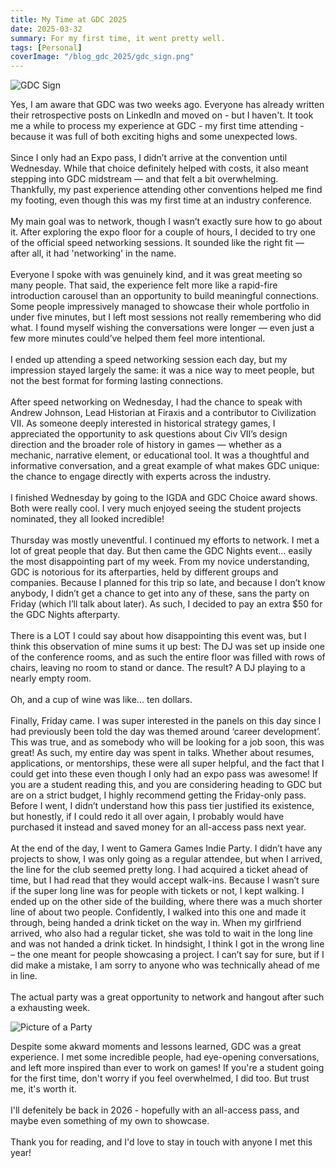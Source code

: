 ```yaml
---
title: My Time at GDC 2025
date: 2025-03-32
summary: For my first time, it went pretty well.
tags: [Personal]
coverImage: "/blog_gdc_2025/gdc_sign.png"
---
```


<img
    src="/blog_gdc_2025/gdc_sign.png"
    alt="GDC Sign"
    class="mx-auto my-6 max-w-[min(800px,100%)] h-auto object-contain rounded-2xl border border-primary-darker bg-primary4 shadow-sm"
/>

<p className="font-merriweather text-primary">
    Yes, I am aware that GDC was two weeks ago. Everyone has already written their retrospective posts on LinkedIn and moved on - but I haven't. It took me a while to process my experience at GDC - my first time attending - because it was full of both exciting highs and some unexpected lows. 
    <br /><br />
    Since I only had an Expo pass, I didn’t arrive at the convention until Wednesday. While that choice definitely helped with costs, it also meant stepping into GDC midstream — and that felt a bit overwhelming. Thankfully, my past experience attending other conventions helped me find my footing, even though this was my first time at an industry conference.
    <br /><br />
    My main goal was to network, though I wasn’t exactly sure how to go about it. After exploring the expo floor for a couple of hours, I decided to try one of the official speed networking sessions. It sounded like the right fit — after all, it had 'networking' in the name.
    <br /><br />
    Everyone I spoke with was genuinely kind, and it was great meeting so many people. That said, the experience felt more like a rapid-fire introduction carousel than an opportunity to build meaningful connections. Some people impressively managed to showcase their whole portfolio in under five minutes, but I left most sessions not really remembering who did what. I found myself wishing the conversations were longer — even just a few more minutes could’ve helped them feel more intentional.
    <br /><br />
    I ended up attending a speed networking session each day, but my impression stayed largely the same: it was a nice way to meet people, but not the best format for forming lasting connections.
    <br /><br />
    After speed networking on Wednesday, I had the chance to speak with Andrew Johnson, Lead Historian at Firaxis and a contributor to Civilization VII. As someone deeply interested in historical strategy games, I appreciated the opportunity to ask questions about Civ VII’s design direction and the broader role of history in games — whether as a mechanic, narrative element, or educational tool. It was a thoughtful and informative conversation, and a great example of what makes GDC unique: the chance to engage directly with experts across the industry.
    <br /><br />
    I finished Wednesday by going to the IGDA and GDC Choice award shows. Both were really cool. I very much enjoyed seeing the student projects nominated, they all looked incredible!
    <br /><br />
    Thursday was mostly uneventful. I continued my efforts to network. I met a lot of great people that day. But then came the GDC Nights event... easily the most disappointing part of my week. From my novice understanding, GDC is notorious for its afterparties, held by different groups and companies. Because I planned for this trip so late, and because I don’t know anybody, I didn’t get a chance to get into any of these, sans the party on Friday (which I’ll talk about later). As such, I decided to pay an extra $50 for the GDC Nights afterparty.
    <br /><br />
    There is a LOT I could say about how disappointing this event was, but I think this observation of mine sums it up best: The DJ was set up inside one of the conference rooms, and as such the entire floor was filled with rows of chairs, leaving no room to stand or dance. The result? A DJ playing to a nearly empty room.
    <br /><br />
    Oh, and a cup of wine was like... ten dollars.
    <br /><br />
    Finally, Friday came. I was super interested in the panels on this day since I had previously been told the day was themed around ‘career development’. This was true, and as somebody who will be looking for a job soon, this was great! As such, my entire day was spent in talks. Whether about resumes, applications, or mentorships, these were all super helpful, and the fact that I could get into these even though I only had an expo pass was awesome! If you are a student reading this, and you are considering heading to GDC but are on a strict budget, I highly recommend getting the Friday-only pass. Before I went, I didn’t understand how this pass tier justified its existence, but honestly, if I could redo it all over again, I probably would have purchased it instead and saved money for an all-access pass next year.
    <br /><br />
    At the end of the day, I went to Gamera Games Indie Party. I didn’t have any projects to show, I was only going as a regular attendee, but when I arrived, the line for the club seemed pretty long. I had acquired a ticket ahead of time, but I had read that they would accept walk-ins. Because I wasn’t sure if the super long line was for people with tickets or not, I kept walking. I ended up on the other side of the building, where there was a much shorter line of about two people. Confidently, I walked into this one and made it through, being handed a drink ticket on the way in. When my girlfriend arrived, who also had a regular ticket, she was told to wait in the long line and was not handed a drink ticket. In hindsight, I think I got in the wrong line – the one meant for people showcasing a project. I can’t say for sure, but if I did make a mistake, I am sorry to anyone who was technically ahead of me in line.
    <br /><br />
    The actual party was a great opportunity to network and hangout after such a exhausting week.
</p>

<img
    src="/blog_gdc_2025/gdc_party.png"
    alt="Picture of a Party"
    class="mx-auto my-6 max-w-[min(800px,100%)] h-auto object-contain rounded-2xl border border-primary-darker bg-primary4 shadow-sm"
/>

<p className="font-merriweather text-primary">
    Despite some akward moments and lessons learned, GDC was a great experience. I met some incredible people, had eye-opening conversations, and left more inspired than ever to work on games! If you're a student going for the first time, don't worry if you feel overwhelmed, I did too. But trust me, it's worth it.
    <br /><br />
    I'll defenitely be back in 2026 - hopefully with an all-access pass, and maybe even something of my own to showcase.
    <br /><br />
    Thank you for reading, and I'd love to stay in touch with anyone I met this year!
</p>